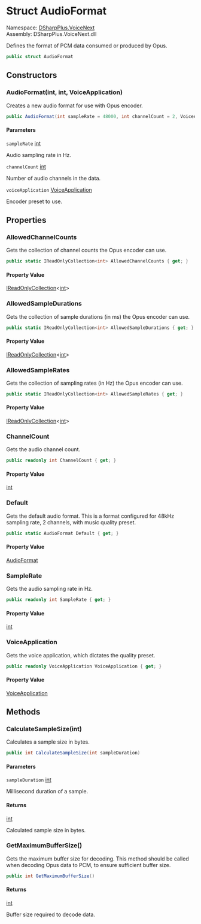 # Struct AudioFormat

Namespace: [DSharpPlus.VoiceNext](DSharpPlus.VoiceNext.md)  
Assembly: DSharpPlus.VoiceNext.dll

Defines the format of PCM data consumed or produced by Opus.

```csharp
public struct AudioFormat
```

## Constructors

### <a id="DSharpPlus_VoiceNext_AudioFormat__ctor_System_Int32_System_Int32_DSharpPlus_VoiceNext_VoiceApplication_"></a>AudioFormat\(int, int, VoiceApplication\)

Creates a new audio format for use with Opus encoder.

```csharp
public AudioFormat(int sampleRate = 48000, int channelCount = 2, VoiceApplication voiceApplication = VoiceApplication.Music)
```

#### Parameters

`sampleRate` [int](https://learn.microsoft.com/dotnet/api/system.int32)

Audio sampling rate in Hz.

`channelCount` [int](https://learn.microsoft.com/dotnet/api/system.int32)

Number of audio channels in the data.

`voiceApplication` [VoiceApplication](DSharpPlus.VoiceNext.VoiceApplication.md)

Encoder preset to use.

## Properties

### <a id="DSharpPlus_VoiceNext_AudioFormat_AllowedChannelCounts"></a>AllowedChannelCounts

Gets the collection of channel counts the Opus encoder can use.

```csharp
public static IReadOnlyCollection<int> AllowedChannelCounts { get; }
```

#### Property Value

[IReadOnlyCollection](https://learn.microsoft.com/dotnet/api/system.collections.generic.ireadonlycollection\-1)<[int](https://learn.microsoft.com/dotnet/api/system.int32)\>

### <a id="DSharpPlus_VoiceNext_AudioFormat_AllowedSampleDurations"></a>AllowedSampleDurations

Gets the collection of sample durations (in ms) the Opus encoder can use.

```csharp
public static IReadOnlyCollection<int> AllowedSampleDurations { get; }
```

#### Property Value

[IReadOnlyCollection](https://learn.microsoft.com/dotnet/api/system.collections.generic.ireadonlycollection\-1)<[int](https://learn.microsoft.com/dotnet/api/system.int32)\>

### <a id="DSharpPlus_VoiceNext_AudioFormat_AllowedSampleRates"></a>AllowedSampleRates

Gets the collection of sampling rates (in Hz) the Opus encoder can use.

```csharp
public static IReadOnlyCollection<int> AllowedSampleRates { get; }
```

#### Property Value

[IReadOnlyCollection](https://learn.microsoft.com/dotnet/api/system.collections.generic.ireadonlycollection\-1)<[int](https://learn.microsoft.com/dotnet/api/system.int32)\>

### <a id="DSharpPlus_VoiceNext_AudioFormat_ChannelCount"></a>ChannelCount

Gets the audio channel count.

```csharp
public readonly int ChannelCount { get; }
```

#### Property Value

[int](https://learn.microsoft.com/dotnet/api/system.int32)

### <a id="DSharpPlus_VoiceNext_AudioFormat_Default"></a>Default

Gets the default audio format. This is a format configured for 48kHz sampling rate, 2 channels, with music quality preset.

```csharp
public static AudioFormat Default { get; }
```

#### Property Value

[AudioFormat](DSharpPlus.VoiceNext.AudioFormat.md)

### <a id="DSharpPlus_VoiceNext_AudioFormat_SampleRate"></a>SampleRate

Gets the audio sampling rate in Hz.

```csharp
public readonly int SampleRate { get; }
```

#### Property Value

[int](https://learn.microsoft.com/dotnet/api/system.int32)

### <a id="DSharpPlus_VoiceNext_AudioFormat_VoiceApplication"></a>VoiceApplication

Gets the voice application, which dictates the quality preset.

```csharp
public readonly VoiceApplication VoiceApplication { get; }
```

#### Property Value

[VoiceApplication](DSharpPlus.VoiceNext.VoiceApplication.md)

## Methods

### <a id="DSharpPlus_VoiceNext_AudioFormat_CalculateSampleSize_System_Int32_"></a>CalculateSampleSize\(int\)

Calculates a sample size in bytes.

```csharp
public int CalculateSampleSize(int sampleDuration)
```

#### Parameters

`sampleDuration` [int](https://learn.microsoft.com/dotnet/api/system.int32)

Millisecond duration of a sample.

#### Returns

[int](https://learn.microsoft.com/dotnet/api/system.int32)

Calculated sample size in bytes.

### <a id="DSharpPlus_VoiceNext_AudioFormat_GetMaximumBufferSize"></a>GetMaximumBufferSize\(\)

Gets the maximum buffer size for decoding. This method should be called when decoding Opus data to PCM, to ensure sufficient buffer size.

```csharp
public int GetMaximumBufferSize()
```

#### Returns

[int](https://learn.microsoft.com/dotnet/api/system.int32)

Buffer size required to decode data.

